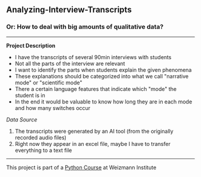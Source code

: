 ## Analyzing-Interview-Transcripts
### Or: How to deal with big amounts of qualitative data?
---
**Project Description**
- I have the transcripts of several 90min interviews with students
- Not all the parts of the interview are relevant
- I want to identify the parts when students explain the given phenomena
- These explanations should be categorized into what we call "narrative mode" or "scientific mode"
- There a certain language features that indicate which "mode" the student is in
- In the end it would be valuable to know how long they are in each mode and how many switches occur

 *Data Source*
 1. The transcripts were generated by an AI tool (from the originally recorded audio files)
 2. Right now they appear in an excel file, maybe I have to transfer everything to a text file

 


---
This project is part of a [Python Course](https://github.com/Code-Maven/wis-python-course-2025-03) at Weizmann Institute
